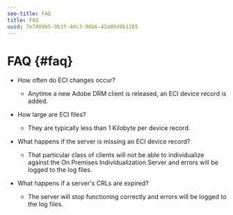 ```yaml
---
seo-title: FAQ
title: FAQ
uuid: 7e7409b5-9b3f-4dc3-96b6-42a06d9b1265
---
```


# FAQ {#faq}

* How often do ECI changes occur? 
  * Anytime a new Adobe DRM client is released, an ECI device record is added. 

* How large are ECI files?
  * They are typically less than 1 Kilobyte per device record.

* What happens if the server is missing an ECI device record? 
  * That particular class of clients will not be able to individualize against the On Premises Individualization Server and errors will be logged to the log files. 

* What happens if a server's CRLs are expired? 
  * The server will stop functioning correctly and errors will be logged to the log files.